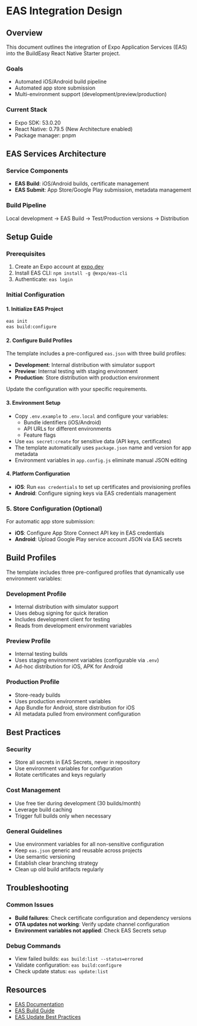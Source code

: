 # EAS Integration Design

## Overview

This document outlines the integration of Expo Application Services (EAS) into the BuildEasy React Native Starter project.

### Goals
- Automated iOS/Android build pipeline
- Automated app store submission
- Multi-environment support (development/preview/production)

### Current Stack
- Expo SDK: 53.0.20
- React Native: 0.79.5 (New Architecture enabled)
- Package manager: pnpm

## EAS Services Architecture

### Service Components
- **EAS Build**: iOS/Android builds, certificate management
- **EAS Submit**: App Store/Google Play submission, metadata management

### Build Pipeline
Local development → EAS Build → Test/Production versions → Distribution

## Setup Guide

### Prerequisites
1. Create an Expo account at [expo.dev](https://expo.dev)
2. Install EAS CLI: `npm install -g @expo/eas-cli`
3. Authenticate: `eas login`

### Initial Configuration

#### 1. Initialize EAS Project
```bash
eas init
eas build:configure
```

#### 2. Configure Build Profiles
The template includes a pre-configured `eas.json` with three build profiles:
- **Development**: Internal distribution with simulator support
- **Preview**: Internal testing with staging environment  
- **Production**: Store distribution with production environment

Update the configuration with your specific requirements.

#### 3. Environment Setup
- Copy `.env.example` to `.env.local` and configure your variables:
  - Bundle identifiers (iOS/Android)
  - API URLs for different environments
  - Feature flags
- Use `eas secret:create` for sensitive data (API keys, certificates)
- The template automatically uses `package.json` name and version for app metadata
- Environment variables in `app.config.js` eliminate manual JSON editing

#### 4. Platform Configuration
- **iOS**: Run `eas credentials` to set up certificates and provisioning profiles
- **Android**: Configure signing keys via EAS credentials management

### 5. Store Configuration (Optional)
For automatic app store submission:
- **iOS**: Configure App Store Connect API key in EAS credentials
- **Android**: Upload Google Play service account JSON via EAS secrets

## Build Profiles

The template includes three pre-configured profiles that dynamically use environment variables:

### Development Profile
- Internal distribution with simulator support
- Uses debug signing for quick iteration
- Includes development client for testing
- Reads from development environment variables

### Preview Profile  
- Internal testing builds
- Uses staging environment variables (configurable via `.env`)
- Ad-hoc distribution for iOS, APK for Android

### Production Profile
- Store-ready builds
- Uses production environment variables
- App Bundle for Android, store distribution for iOS
- All metadata pulled from environment configuration


## Best Practices

### Security
- Store all secrets in EAS Secrets, never in repository
- Use environment variables for configuration
- Rotate certificates and keys regularly

### Cost Management
- Use free tier during development (30 builds/month)
- Leverage build caching
- Trigger full builds only when necessary

### General Guidelines
- Use environment variables for all non-sensitive configuration
- Keep `eas.json` generic and reusable across projects
- Use semantic versioning
- Establish clear branching strategy
- Clean up old build artifacts regularly

## Troubleshooting

### Common Issues
- **Build failures**: Check certificate configuration and dependency versions
- **OTA updates not working**: Verify update channel configuration
- **Environment variables not applied**: Check EAS Secrets setup

### Debug Commands
- View failed builds: `eas build:list --status=errored`
- Validate configuration: `eas build:configure`
- Check update status: `eas update:list`

## Resources
- [EAS Documentation](https://docs.expo.dev/eas/)
- [EAS Build Guide](https://docs.expo.dev/build/introduction/)
- [EAS Update Best Practices](https://docs.expo.dev/eas-update/introduction/)